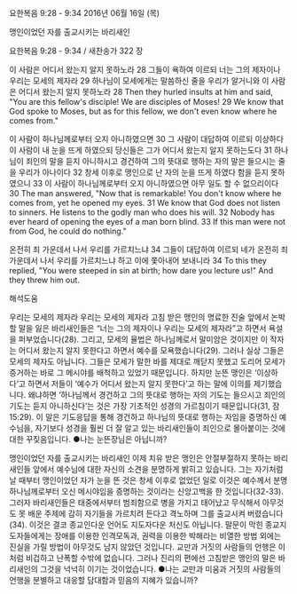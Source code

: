 요한복음 9:28 - 9:34 
2016년 06월 16일 (목)

맹인이었던 자를 출교시키는 바리새인



요한복음 9:28 - 9:34 / 새찬송가 322 장


이 사람은 어디서 왔는지 알지 못하노라 
28 그들이 욕하여 이르되 너는 그의 제자이나 우리는 모세의 제자라 29 하나님이 모세에게는 말씀하신 줄을 우리가 알거니와 이 사람은 어디서 왔는지 알지 못하노라 
28 Then they hurled insults at him and said, "You are this fellow's disciple! We are disciples of Moses! 29 We know that God spoke to Moses, but as for this fellow, we don't even know where he comes from." 

이 사람이 하나님께로부터 오지 아니하였으면
30 그 사람이 대답하여 이르되 이상하다 이 사람이 내 눈을 뜨게 하였으되 당신들은 그가 어디서 왔는지 알지 못하는도다 31 하나님이 죄인의 말을 듣지 아니하시고 경건하여 그의 뜻대로 행하는 자의 말은 들으시는 줄을 우리가 아나이다 32 창세 이후로 맹인으로 난 자의 눈을 뜨게 하였다 함을 듣지 못하였으니 33 이 사람이 하나님께로부터 오지 아니하였으면 아무 일도 할 수 없으리이다 
30 The man answered, "Now that is remarkable! You don't know where he comes from, yet he opened my eyes. 31 We know that God does not listen to sinners. He listens to the godly man who does his will. 32 Nobody has ever heard of opening the eyes of a man born blind. 33 If this man were not from God, he could do nothing." 

온전히 죄 가운데서 나서 우리를 가르치느냐
34 그들이 대답하여 이르되 네가 온전히 죄 가운데서 나서 우리를 가르치느냐 하고 이에 쫓아내어 보내니라 
34 To this they replied, "You were steeped in sin at birth; how dare you lecture us!" And they threw him out.

해석도움





우리는 모세의 제자라
우리는 모세의 제자라
고침 받은 맹인의 명료한 진술 앞에서 논박할 말을 잃은 바리새인들은 “너는 그의 제자이나 우리는 모세의 제자라”고 하면서 욕설을 퍼부었습니다(28). 그리고, 모세의 율법은 하나님께로서 말미암은 것이지만 이 작자는 어디서 왔는지 알지 못한다고 하면서 예수를 모욕했습니다(29). 그러나 실상 그들은 모세의 제자도 아닙니다. 그들은 모세가 말한 바를 제대로 깨닫지 못했고 도리어 모세가 증거하는 바로 그 메시야를 배척하고 있었기 때문입니다. 하지만 눈뜬 맹인은 ‘이상하다’고 하면서 저들이 ‘예수가 어디서 왔는지 알지 못한다’고 하는 말에 이의를 제기했습니다. 왜냐하면 ‘하나님께서 경건하고 그의 뜻대로 행하는 자의 기도는 들으시고 죄인의 기도는 듣지 아니하신다’는 것은 가장 기초적인 성경의 가르침이기 때문입니다(31, 잠 15:29). 이 말은 기도응답을 통해 경건하고 하나님의 뜻대로 행하는 자임을 증명하신 예수님을, 자기보다 성경을 훨씬 더 잘 알고 있는 바리새인들이 죄인으로 몰아붙이는 것에 대한 꾸짖음입니다. 
●나는 눈뜬장님은 아닙니까?

맹인이었던 자를 출교시키는 바리새인
이제 치유 받은 맹인은 안절부절하지 못하는 바리새인들 앞에서 예수님에 대한 자신의 소견을 분명하게 밝히고 있습니다. 그는 자기처럼 날 때부터 맹인이었던 자가 눈을 뜬 것은 창세 이후로 없었던 일로 이것은 예수께서 분명 하나님께로부터 오신 메시야임을 증명하는 것이라는 신앙고백을 한 것입니다(32-33). 그러자 바리새인들은 태중에서부터 범죄함으로 병을 가지고 태어났고 무식해서 아무것도 못 배운 주제에 감히 자기들을 가르치려 든다고 격노하며 그를 출교시켜 버렸습니다(34). 이것은 결코 종교인다운 언어도 지도자다운 처신도 아닙니다. 말문이 막힌 종교지도자들에게는 장애를 이용한 인격모독과, 권력을 이용한 박해라는 비열한 방법 외에는 진실을 가릴 방법이 아무것도 남지 않았던 것입니다. 교만과 거짓의 사람들의 언행은 이처럼 비겁하고 난폭할 수밖에 없습니다. 그러나 진리의 편에선 고침받은 맹인의 말은 바리새인의 그것을 넉넉히 이기는 것이었습니다. 
●나는 교만과 미움과 거짓의 사람들의 언행을 분별하고 대응할 담대함과 믿음의 지혜가 있습니까?